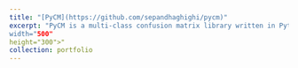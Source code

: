 ```yaml
---
title: "[PyCM](https://github.com/sepandhaghighi/pycm)"
excerpt: "PyCM is a multi-class confusion matrix library written in Python that is a proper tool for post-classification model evaluation.<br/><img src='/images/pycm.png'
width="500" 
height="300">"
collection: portfolio
---
```

